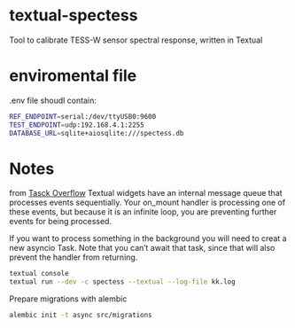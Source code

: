 # textual-spectess
Tool to calibrate TESS-W sensor spectral response, written in Textual

# enviromental file
.env file shoudl contain:

```bash
REF_ENDPOINT=serial:/dev/ttyUSB0:9600
TEST_ENDPOINT=udp:192.168.4.1:2255
DATABASE_URL=sqlite+aiosqlite:///spectess.db
```

# Notes

from [Tasck Overflow](https://stackoverflow.com/questions/71631247/textual-python-tui-enabling-long-running-external-asyncio-functionality)
Textual widgets have an internal message queue that processes events sequentially. Your on_mount handler is processing one of these events, but because it is an infinite loop, you are preventing further events for being processed.

If you want to process something in the background you will need to creat a new asyncio Task. Note that you can’t await that task, since that will also prevent the handler from returning.

```bash
textual console
textual run --dev -c spectess --textual --log-file kk.log
```

Prepare migrations with alembic
```bash
alembic init -t async src/migrations
```